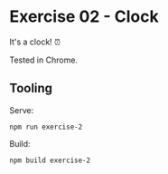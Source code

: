 # Exercise 02 - Clock

It's a clock! :alarm_clock:

Tested in Chrome.

## Tooling

Serve:

`npm run exercise-2`

Build:

`npm build exercise-2`
